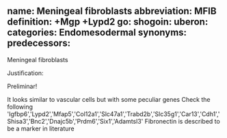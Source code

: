 name: Meningeal fibroblasts
abbreviation: MFIB
definition: +Mgp +Lypd2
go:
shogoin: 
uberon:
categories: Endomesodermal
synonyms:
predecessors:
---

Meningeal fibroblasts

Justification:

Preliminar!

It looks similar to vascular cells but with some peculiar genes
Check the following
'Igfbp6','Lypd2','Mfap5','Col12a1','Slc47a1','Trabd2b','Slc35g1','Car13','Cdh1','Shisa3','Bnc2','Dnajc5b','Prdm6','Six1','Adamtsl3'
Fibronectin is described to be a marker in literature